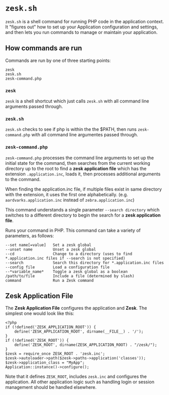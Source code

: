 # `zesk.sh`

`zesk.sh` is a shell command for running PHP code in the application context. It "figures out" how to set up your Application configuration and settings, and then lets you run commands to manage or maintain your application.

## How commands are run

Commands are run by one of three starting points:

	zesk
	zesk.sh
	zesk-command.php
	
### `zesk`

`zesk` is a shell shortcut which just calls `zesk.sh` with all command line arguments passed through.

### `zesk.sh`

`zesk.sh` checks to see if php is within the the $PATH, then runs `zesk-command.php` with all command line argumentes passed through.

### `zesk-command.php`

`zesk-command.php` processes the command line arguments to set up the initial state for the command, then searches from the current working directory up to the root to find a **zesk application file** which has the extension `.application.inc`, loads it, then processes additional arguments to the command.

When finding the application.inc file, if multiple files exist in same directory with the extension, it uses the first one alphabetically. (e.g. `aardvarks.application.inc` instead of `zebra.application.inc`)

This command understands a single parameter `--search directory` which switches to a different directory to begin the search for a **zesk application file**. 

Runs your command in PHP. This command can take a variety of parameters, as follows:

    --set name[=value]   Set a zesk global
	--unset name         Unset a zesk global
	--cd                 Change to a directory (uses to find *.application.inc files if --search is not specified)
	--search             Search this directory for *.application.inc files
	--config file        Load a configuration file
	--*variable_name*    Toggle a zesk global as a boolean
	/path/to/file        Include a file (determined by slash)
	command              Run a Zesk command

## Zesk Application File

The **Zesk Application File** configures the application and **Zesk**. The simplest one would look like this:

	<?php
	if (!defined('ZESK_APPLICATION_ROOT')) {
		define('ZESK_APPLICATION_ROOT', dirname(__FILE__) . '/');
	}
	if (!defined('ZESK_ROOT')) {
		define('ZESK_ROOT', dirname(ZESK_APPLICATION_ROOT) . "/zesk/");
	}
	$zesk = require_once ZESK_ROOT . 'zesk.inc';
	$zesk->autoloader->path($zesk->paths->application('classes'));
	$zesk->application_class = "MyApp";
	Application::instance()->configure();

Note that it defines `ZESK_ROOT`, includes `zesk.inc` and configures the application. All other application logic such as handling login or session management should be handled elsewhere.
